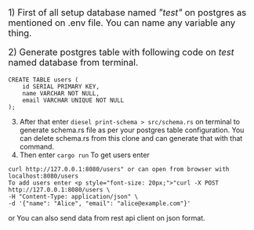 <p style="font-size: 18px;">1) First of all setup database named <i>"test"</i> on postgres as mentioned on .env file. You can name any variable any thing.</p>
<p style="font-size: 18px;">2) Generate postgres table with following code on <i>test</i> named database from terminal.</p>
<p style="font-size: 16px;">
    
```
CREATE TABLE users (
    id SERIAL PRIMARY KEY,
    name VARCHAR NOT NULL,
    email VARCHAR UNIQUE NOT NULL
);
```
3) After that enter ```diesel print-schema > src/schema.rs``` on terminal to generate schema.rs file as per your postgres table configuration. You can delete schema.rs from this clone and can generate that with that command.
4) Then enter ```cargo run```
To get users enter
```
curl http://127.0.0.1:8080/users" or can open from browser with localhost:8080/users
To add users enter <p style="font-size: 20px;">"curl -X POST http://127.0.0.1:8080/users \
-H "Content-Type: application/json" \
-d '{"name": "Alice", "email": "alice@example.com"}'
```
or
You can also send data from rest api client on json format.
